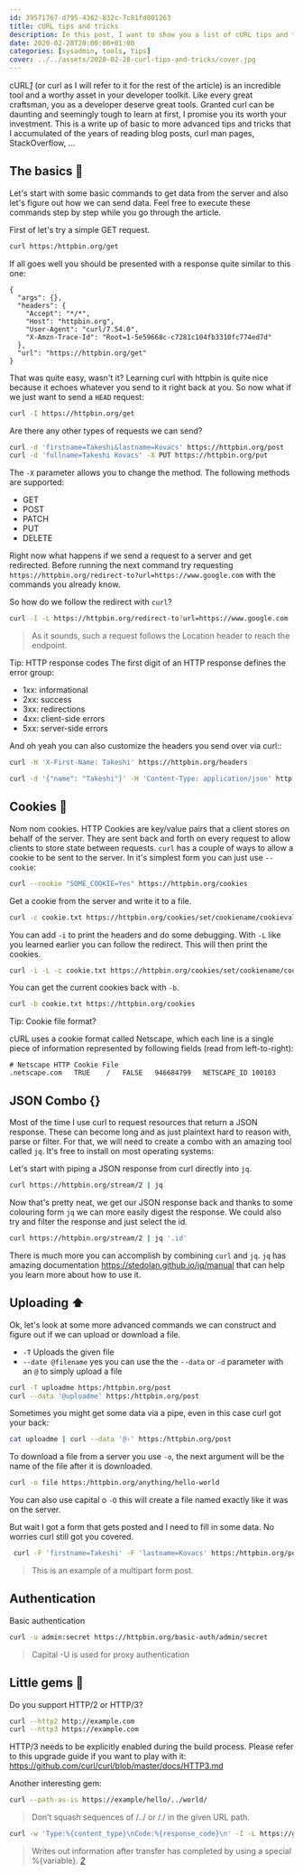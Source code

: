 ```yaml
---
id: 39571767-d795-4362-832c-7c81fd801263
title: cURL tips and tricks
description: In this post, I want to show you a list of cURL tips and tricks that I have accumulated of the years of using and learning cURL. Platform agnostic, cURL is easily accessible for every developer and well worth grasping its basic usage.
date: 2020-02-28T20:00:00+01:00
categories: [sysadmin, tools, tips]
cover: ../../assets/2020-02-28-curl-tips-and-tricks/cover.jpg
---
```


cURL<cite>[1][1]</cite> (or curl as I will refer to it for the rest of the article) is an incredible tool and a worthy asset in your developer toolkit. Like every great craftsman, you as a developer deserve great tools. Granted curl can be daunting and seemingly tough to learn at first, I promise you its worth your investment. This is a write up of basic to more advanced tips and tricks that I accumulated of the years of reading blog posts, curl man pages, StackOverflow, ...

## The basics 📓
Let's start with some basic commands to get data from the server and also let's figure out how we can send data. Feel free to execute these commands step by step while you go through the article.

First of let's try a simple GET request.
```sh
curl https:/httpbin.org/get
```
If all goes well you should be presented with a response quite similar to this one:

```
{
  "args": {},
  "headers": {
    "Accept": "*/*",
    "Host": "httpbin.org",
    "User-Agent": "curl/7.54.0",
    "X-Amzn-Trace-Id": "Root=1-5e59668c-c7281c104fb3310fc774ed7d"
  },
  "url": "https://httpbin.org/get"
}
```

That was quite easy, wasn't it? Learning curl with httpbin is quite nice because it echoes whatever you send to it right back at you. So now what if we just want to send a `HEAD` request:

```sh
curl -I https://httpbin.org/get
```

Are there any other types of requests we can send?

```sh
curl -d 'firstname=Takeshi&lastname=Kovacs' https://httpbin.org/post
curl -d 'fullname=Takeshi Kovacs' -X PUT https://httpbin.org/put
```

The `-X` parameter allows you to change the method. The following methods are supported:
- GET
- POST
- PATCH
- PUT
- DELETE

Right now what happens if we send a request to a server and get redirected. Before running the next command try requesting `https://httpbin.org/redirect-to?url=https://www.google.com` with the commands you already know.

So how do we follow the redirect with `curl`?
```sh
curl -I -L https://httpbin.org/redirect-to?url=https://www.google.com
```
> As it sounds, such a request follows the Location header to reach the endpoint.

Tip: HTTP response codes
The first digit of an HTTP response defines the error group:
- 1xx: informational
- 2xx: success
- 3xx: redirections
- 4xx: client-side errors
- 5xx: server-side errors

And oh yeah you can also customize the headers you send over via curl::
```sh
curl -H 'X-First-Name: Takeshi' https://httpbin.org/headers

curl -d '{"name": "Takeshi"}' -H 'Content-Type: application/json' http://httpbin.org/post
```

## Cookies 🍪

Nom nom cookies. HTTP Cookies are key/value pairs that a client stores on behalf of the server. They are sent back and forth on every request to allow clients to store state between requests. `curl` has a couple of ways to allow a cookie to be sent to the server. In it's simplest form you can just use `--cookie`:

```sh
curl --cookie "SOME_COOKIE=Yes" https://httpbin.org/cookies

```

Get a cookie from the server and write it to a file.
```sh
curl -c cookie.txt https://httpbin.org/cookies/set/cookiename/cookievalue
```
You can add `-i` to print the headers and do some debugging. With `-L` like you learned earlier you can follow the redirect. This will then print the cookies.
```sh
curl -i -L -c cookie.txt https://httpbin.org/cookies/set/cookiename/cookievalue
```

You can get the current cookies back with `-b`.
```sh
curl -b cookie.txt https://httpbin.org/cookies
```

Tip: Cookie file format?

cURL uses a cookie format called Netscape, which each line is a single piece of information represented by following fields (read from left-to-right):

```
# Netscape HTTP Cookie File
.netscape.com   TRUE    /   FALSE   946684799   NETSCAPE_ID 100103
```

## JSON Combo {}
Most of the time I use curl to request resources that return a JSON response. These can become long and as just plaintext hard to reason with, parse or filter. For that, we will need to create a combo with an amazing tool called `jq`. It's free to install on most operating systems:

Let's start with piping a JSON response from curl directly into `jq`.
```sh
curl https://httpbin.org/stream/2 | jq
```

Now that's pretty neat, we get our JSON response back and thanks to some colouring form `jq` we can more easily digest the response. We could also try and filter the response and just select the id.

```sh
curl https://httpbin.org/stream/2 | jq '.id'
```

There is much more you can accomplish by combining `curl` and `jq`. `jq` has amazing documentation https://stedolan.github.io/jq/manual that can help you learn more about how to use it.

## Uploading ⬆️
Ok, let's look at some more advanced commands we can construct and figure out if we can upload or download a file.

- `-T` Uploads the given file
- `--date @filename` yes you can use the the `--data` or `-d` parameter with an `@` to simply upload a file

```sh
curl -T uploadme https:/httpbin.org/post
curl --data '@uploadme' https:/httpbin.org/post
```

Sometimes you might get some data via a pipe, even in this case curl got your back:
```sh
cat uploadme | curl --data '@-' https:/httpbin.org/post
```

To download a file from a server you use `-o`, the next argument will be the name of the file after it is downloaded.
```sh
curl -o file https:/httpbin.org/anything/hello-world
```
You can also use capital o `-O` this will create a file named exactly like it was on the server.

But wait I got a form that gets posted and I need to fill in some data. No worries curl still got you covered.
```sh
 curl -F 'firstname=Takeshi' -F 'lastname=Kovacs' https:/httpbin.org/post
```
> This is an example of a multipart form post.

## Authentication

Basic authentication

```sh
curl -u admin:secret https://httpbin.org/basic-auth/admin/secret
```
> Capital -U is used for proxy authentication

## Little gems 💎

Do you support HTTP/2 or HTTP/3?
```sh
curl --http2 http://example.com
curl --http3 https://example.com
```

HTTP/3 needs to be explicitly enabled during the build process. Please refer to this upgrade guide if you want to play with it: https://github.com/curl/curl/blob/master/docs/HTTP3.md

Another interesting gem:
```sh
curl --path-as-is https://example/hello/../world/
```
> Don’t squash sequences of /../ or /./ in the given URL path.

```sh
curl -w 'Type:%{content_type}\nCode:%{response_code}\n' -I -L https://google.com
```
> Writes out information after transfer has completed by using a special %{variable}.
> <cite>[2][2]</cite>

[1]: https://ec.haxx.se
[2]: https://ec.haxx.se/usingcurl-writeout.html
